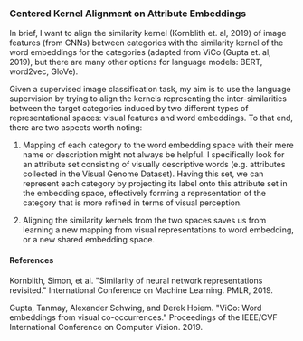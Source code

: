 ### Centered Kernel Alignment on Attribute Embeddings

In brief, I want to align the similarity kernel (Kornblith et. al, 2019) of image features (from CNNs) between categories with the similarity kernel of the word embeddings for the categories (adapted from ViCo (Gupta et. al, 2019), but there are many other options for language models: BERT, word2vec, GloVe). 

Given a supervised image classification task, my aim is to use the language supervision by trying to align the kernels representing the inter-similarities between the target categories induced by two different types of representational spaces: visual features and word embeddings. To that end, there are two aspects worth noting: 

1. Mapping of each category to the word embedding space with their mere name or description might not always be helpful. I specifically look for an attribute set consisting of visually descriptive words (e.g. attributes collected in the Visual Genome Dataset). Having this set, we can represent each category by projecting its label onto this attribute set in the embedding space, effectively forming a representation of the category that is more refined in terms of visual perception.

2. Aligning the similarity kernels from the two spaces saves us from learning a new mapping from visual representations to word embedding, or a new shared embedding space.




#### References

Kornblith, Simon, et al. "Similarity of neural network representations revisited." International Conference on Machine Learning. PMLR, 2019.

Gupta, Tanmay, Alexander Schwing, and Derek Hoiem. "ViCo: Word embeddings from visual co-occurrences." Proceedings of the IEEE/CVF International Conference on Computer Vision. 2019.











